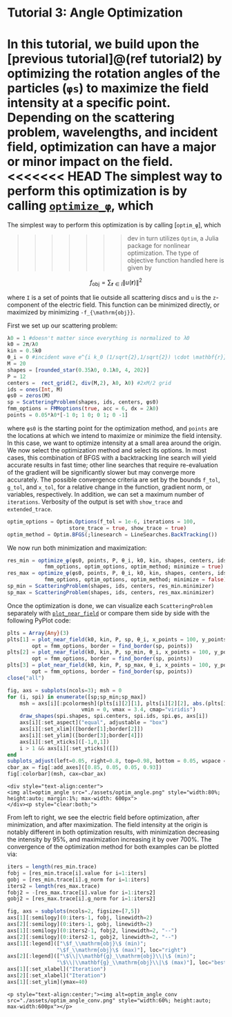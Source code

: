 #  Tutorial 3: Angle Optimization

In this tutorial, we build upon the [previous tutorial]@(ref tutorial2) by
optimizing the rotation angles of the particles (`φs`) to maximize the field
intensity at a specific point.
Depending on the scattering problem, wavelengths, and incident field,
optimization can have a major or minor impact on the field.
<<<<<<< HEAD
The simplest way to perform this optimization is by calling [`optimize_φ`](@ref), which
=======
The simplest way to perform this optimization is by calling [`optim_φ`], which
>>>>>>> dev
in turn utilizes `Optim`, a Julia package for nonlinear optimization. The type of
objective function handled here is given by

```math
f_{\mathrm{obj}} = \sum_{\mathbf{r} \in I} \| u(\mathbf{r})\|^2
```

where ``I`` is a set of points that lie outside all scattering discs
and ``u`` is the ``z``-component of the electric field. This function can be
minimized directly, or maximized by minimizing ``-f_{\mathrm{obj}}``.

First we set up our scattering problem:

```julia
λ0 = 1 #doesn't matter since everything is normalized to λ0
k0 = 2π/λ0
kin = 0.5k0
θ_i = 0 #incident wave e^{i k_0 (1/sqrt{2},1/sqrt{2}) \cdot \mathbf{r}}
M = 20
shapes = [rounded_star(0.35λ0, 0.1λ0, 4, 202)]
P = 12
centers =  rect_grid(2, div(M,2), λ0, λ0) #2xM/2 grid
ids = ones(Int, M)
φs0 = zeros(M)
sp = ScatteringProblem(shapes, ids, centers, φs0)
fmm_options = FMMoptions(true, acc = 6, dx = 2λ0)
points = 0.05*λ0*[-1 0; 1 0; 0 1; 0 -1]
```

where `φs0` is the starting point for the optimization method, and `points` are
the locations at which we intend to maximize or minimize the field intensity.
In this case, we want to optimize intensity at a small area around the origin.
We now select the optimization method and select its options.
In most cases, this combination of BFGS with a backtracking line search will
yield accurate results in fast time;
other line searches that require re-evaluation of the gradient will be
significantly slower but may converge more accurately. The possible convergence
criteria are set by the bounds `f_tol`, `g_tol`, and `x_tol`, for
a relative change in the function, gradient norm, or variables, respectively.
In addition, we can set a maximum number of `iterations`. Verbosity of the output
is set with `show_trace` and `extended_trace`.

```julia
optim_options = Optim.Options(f_tol = 1e-6, iterations = 100,
                    store_trace = true, show_trace = true)
optim_method = Optim.BFGS(;linesearch = LineSearches.BackTracking())
```

We now run both minimization and maximization:

```julia
res_min = optimize_φ(φs0, points, P, θ_i, k0, kin, shapes, centers, ids,
            fmm_options, optim_options, optim_method; minimize = true)
res_max = optimize_φ(φs0, points, P, θ_i, k0, kin, shapes, centers, ids,
            fmm_options, optim_options, optim_method; minimize = false)
sp_min = ScatteringProblem(shapes, ids, centers, res_min.minimizer)
sp_max = ScatteringProblem(shapes, ids, centers, res_max.minimizer)
```

Once the optimization is done, we can visualize each `ScatteringProblem`
separately with [`plot_near_field`](@ref) or compare them side by side with the
following PyPlot code:

```julia
plts = Array{Any}(3)
plts[1] = plot_near_field(k0, kin, P, sp, θ_i, x_points = 100, y_points = 300,
        opt = fmm_options, border = find_border(sp, points))
plts[2] = plot_near_field(k0, kin, P, sp_min, θ_i, x_points = 100, y_points = 300,
        opt = fmm_options, border = find_border(sp, points))
plts[3] = plot_near_field(k0, kin, P, sp_max, θ_i, x_points = 100, y_points = 300,
        opt = fmm_options, border = find_border(sp, points))
close("all")

fig, axs = subplots(ncols=3); msh = 0
for (i, spi) in enumerate([sp;sp_min;sp_max])
    msh = axs[i][:pcolormesh](plts[i][2][1], plts[i][2][2], abs.(plts[i][2][3]),
                        vmin = 0, vmax = 3.4, cmap="viridis")
    draw_shapes(spi.shapes, spi.centers, spi.ids, spi.φs, axs[i])
    axs[i][:set_aspect]("equal", adjustable = "box")
    axs[i][:set_xlim]([border[1];border[2]])
    axs[i][:set_ylim]([border[3];border[4]])
    axs[i][:set_xticks]([-1,0,1])
    i > 1 && axs[i][:set_yticks]([])
end
subplots_adjust(left=0.05, right=0.8, top=0.98, bottom = 0.05, wspace = 0.1)
cbar_ax = fig[:add_axes]([0.85, 0.05, 0.05, 0.93])
fig[:colorbar](msh, cax=cbar_ax)
```
```@raw html
<div style="text-align:center">
<img alt=optim_angle src="./assets/optim_angle.png" style="width:80%; height:auto; margin:1%; max-width: 600px">
</div><p style="clear:both;">
```

From left to right, we see the electric field before optimization, after
minimization, and after maximization. The field intensity at the origin is
notably different in both optimization results, with minimization decreasing
the intensity by 95%, and maximization increasing it by over 700%. The convergence
of the optimization method for both examples can be plotted via:

```julia
iters = length(res_min.trace)
fobj = [res_min.trace[i].value for i=1:iters]
gobj = [res_min.trace[i].g_norm for i=1:iters]
iters2 = length(res_max.trace)
fobj2 = -[res_max.trace[i].value for i=1:iters2]
gobj2 = [res_max.trace[i].g_norm for i=1:iters2]

fig, axs = subplots(ncols=2, figsize=[7,5])
axs[1][:semilogy](0:iters-1, fobj, linewidth=2)
axs[2][:semilogy](0:iters-1, gobj, linewidth=2)
axs[1][:semilogy](0:iters2-1, fobj2, linewidth=2, "--")
axs[2][:semilogy](0:iters2-1, gobj2, linewidth=2, "--")
axs[1][:legend](["\$f_\\mathrm{obj}\$ (min)";
                "\$f_\\mathrm{obj}\$ (max)"], loc="right")
axs[2][:legend](["\$\\|\\mathbf{g}_\\mathrm{obj}\\|\$ (min)";
                "\$\\|\\mathbf{g}_\\mathrm{obj}\\|\$ (max)"], loc="best")
axs[1][:set_xlabel]("Iteration")
axs[2][:set_xlabel]("Iteration")
axs[1][:set_ylim](ymax=40)
```

```@raw html
<p style="text-align:center;"><img alt=optim_angle_conv src="./assets/optim_angle_conv.png" style="width:60%; height:auto; max-width:600px"></p>
```
